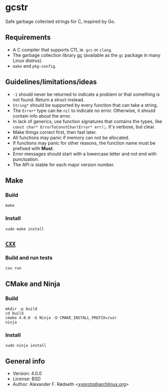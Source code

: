 # gcstr

Safe garbage collected strings for C, inspired by Go.

## Requirements

* A C compiler that supports C11, ie. `gcc` or `clang`.
* The garbage collection library [gc](http://www.hboehm.info/gc/) (available as the `gc` package in many Linux distros).
* `make` and `pkg-config`.

## Guidelines/limitations/ideas

* `-1` should never be returned to indicate a problem or that something is not found. Return a struct instead.
* `String*` should be supported by every function that can take a string.
* The `Error*` type can be `nil` to indicate no error. Otherwise, it should contain info about the error.
* In lack of generics, use function signatures that contains the types, like `const char* ErrorToConstChar(Error* err);`. It's verbose, but clear.
* Make things correct first, then fast later.
* All functions may panic if memory can not be allocated.
* If functions may panic for other reasons, the function name must be prefixed with **Must**.
* Error messages should start with a lowercase letter and not end with punctuation.
* The API is stable for each major version number.

## Make

### Build

    make

### Install

    sudo make install

## [`CXX`](https://github.com/xyproto/cxx)

### Build and run tests

    cxx run

## CMake and Ninja

### Build

    mkdir -p build
    cd build
    cmake 4.0.0 -G Ninja -D CMAKE_INSTALL_PREFIX=/usr
    ninja

### Install

    sudo ninja install

## General info

* Version: 4.0.0
* License: BSD
* Author: Alexander F. Rødseth &lt;xyproto@archlinux.org&gt;

